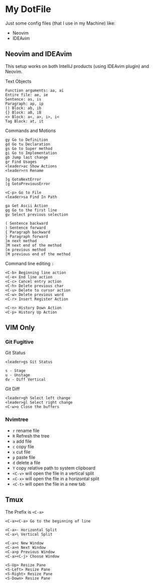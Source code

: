 # My DotFile

Just some config files (that I use in my Machine) like:

- Neovim
- IDEAvim

## Neovim and IDEAvim

This setup works on both IntelliJ products (using IDEAvim plugin) and Neovim.

Text Objects

```
Function arguments: aa, ai
Entire file: ae, ie
Sentence: as, is
Paragraph: ap, ip
() Block: ab, ib
{} Block: aB, iB
<> Block: a<, a>, i>, i<
Tag Block: at, it
```
Commands and Motions

```
gy Go to Definition
gd Go tu Declaration
gs Go to Super method
gi Go to Implementation
gb Jump last change
gr Find Usages
<leader>ac Show Actions
<leader>rn Rename

]g GotoNextError
[g GotoPreviousError

<C-p> Go to File
<leader>sa Find In Path

ga Get Ascii Action
gg Go to the first line
gv Select previous selection

( Sentence backward
) Sentence forward
{ Paragraph backward
} Paragraph forward
]m next method
]M next end of the method
[m previous method
[M previous end of the method
```

Command line editing `:`

```
<C-b> Beginning line action
<C-e> End line action
<C-c> Cancel entry action
<C-h> Delete previous char
<C-u> Delete to cursor action
<C-w> Delete previous word
<C-r> Insert Register Action

<C-n> History Down Action
<C-p> History Up Action

```

## VIM Only

### Git Fugitive

Git Status

```
<leader>gs Git Status

s - Stage
u - Unstage
dv - Diff Vertical
```

Git Diff

```
<leader>gh Select left change
<leader>gl Select right change
<C-w>o Close the buffers
```

### Nvimtree

- `r` rename file
- `R` Refresh the tree
- `a` add file
- `c` copy file
- `x` cut file
- `p` paste file
- `d` delete a file
- `Y` copy relative path to system clipboard
- `<C-v>` will open the file in a vertical split
- `<C-x>` will open the file in a horizontal split
- `<C-t>` will open the file in a new tab

## Tmux

The Prefix is `<C-a>`

```
<C-a><C-a> Go to the beginning of line

<C-a>- Horizontal Split
<C-a>\ Vertical Split

<C-a>c New Window
<C-a>n Next Window
<C-a>p Previous Window
<C-a><C-j> Choose Window

<S-Up> Resize Pane
<S-Left> Resize Pane
<S-Right> Resize Pane
<S-Down> Resize Pane


```